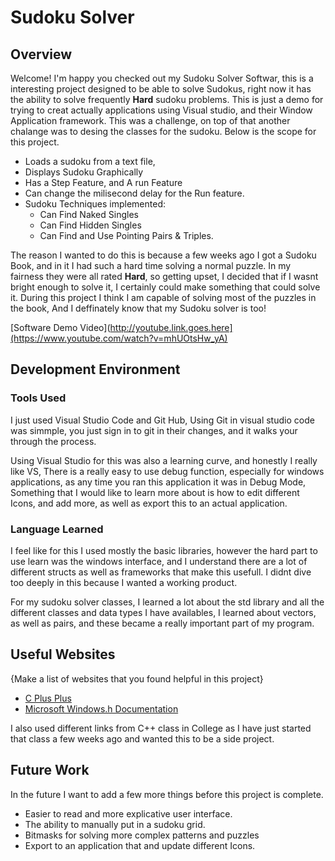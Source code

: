 # Sudoku Solver

## Overview

Welcome! I'm happy you checked out my Sudoku Solver Softwar, this is a interesting project designed to be able to solve Sudokus, right now it has the ability to solve frequently **Hard** sudoku problems. This is just a demo for trying to creat actually applications using Visual studio, and their Window Application framework. This was a challenge, on top of that another chalange was to desing the classes for the sudoku. Below is the scope for this project. 

* Loads a sudoku from a text file,
* Displays Sudoku Graphically
* Has a Step Feature, and A run Feature
* Can change the milisecond delay for the Run feature.
* Sudoku Techniques implemented:
    * Can Find Naked Singles
    * Can Find Hidden Singles
    * Can Find and Use Pointing Pairs & Triples.

The reason I wanted to do this is because a few weeks ago I got a Sudoku Book, and in it I had such a hard time solving a normal puzzle. In my fairness they were all rated **Hard**, so getting upset, I decided that if I wasnt bright enough to solve it, I certainly could make something that could solve it. During this project I think I am capable of solving most of the puzzles in the book, And I deffinately know that my Sudoku solver is too! 

[Software Demo Video](http://youtube.link.goes.here](https://www.youtube.com/watch?v=mhUOtsHw_yA)

## Development Environment

### Tools Used
I just used Visual Studio Code and Git Hub, Using Git in visual studio code was simmple, you just sign in to git in their changes, and it walks your through the process. 

Using Visual Studio for this was also a learning curve, and honestly I really like VS, There is a really easy to use debug function, especially for windows applications, as any time you ran this application it was in Debug Mode, Something that I would like to learn more about is how to edit different Icons, and add more, as well as export this to an actual application. 

### Language Learned
I feel like for this I used mostly the basic libraries, however the hard part to use learn was the windows interface, and I understand there are a lot of different structs as well as frameworks that make this usefull. I didnt dive too deeply in this because I wanted a working product.

For my sudoku solver classes, I learned a lot about the std library and all the different classes and data types I have availables, I learned about vectors, as well as pairs, and these became a really important part of my program. 

## Useful Websites

{Make a list of websites that you found helpful in this project}

- [C Plus Plus](cplusplus)
- [Microsoft Windows.h Documentation]([http://url.link.goes.here](https://learn.microsoft.com/en-us/windows/win32/api/winbase/))


I also used different links from C++ class in College as I have just started that class a few weeks ago and wanted this to be a side project. 
## Future Work

In the future I want to add a few more things before this project is complete.
- Easier to read and more explicative user interface.
- The ability to manually put in a sudoku grid. 
- Bitmasks for solving more complex patterns and puzzles
- Export to an application that and update different Icons.
